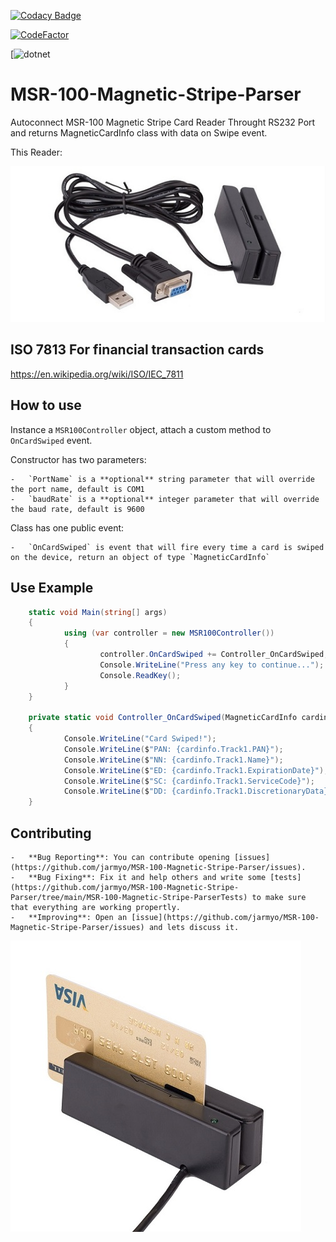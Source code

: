 [![Codacy Badge](https://app.codacy.com/project/badge/Grade/7a172146d87745a58cd66826c2d61b0e)](https://www.codacy.com/gh/jarmyo/MSR-100-Magnetic-Stripe-Parser/dashboard?utm_source=github.com&amp;utm_medium=referral&amp;utm_content=jarmyo/MSR-100-Magnetic-Stripe-Parser&amp;utm_campaign=Badge_Grade)

[![CodeFactor](https://www.codefactor.io/repository/github/jarmyo/msr-100-magnetic-stripe-parser/badge)](https://www.codefactor.io/repository/github/jarmyo/msr-100-magnetic-stripe-parser)

[![dotnet](https://github.com/jarmyo/MSR-100-Magnetic-Stripe-Parser/actions/workflows/dotnet.yml/badge.svg)
    
# MSR-100-Magnetic-Stripe-Parser

Autoconnect MSR-100 Magnetic Stripe Card Reader Throught RS232 Port and returns MagneticCardInfo class with data on Swipe event.

This Reader:

![Reader Device](/docs/msr100A.jpg "Reader Device")

## ISO 7813 For financial transaction cards

https://en.wikipedia.org/wiki/ISO/IEC_7811

## How to use

Instance a `MSR100Controller` object, attach a custom method to `OnCardSwiped` event.

Constructor has two parameters:

    -   `PortName` is a **optional** string parameter that will override the port name, default is COM1
    -   `baudRate` is a **optional** integer parameter that will override the baud rate, default is 9600 

Class has one public event:

    -   `OnCardSwiped` is event that will fire every time a card is swiped on the device, return an object of type `MagneticCardInfo`

## Use Example

```csharp
    static void Main(string[] args)
    {
            using (var controller = new MSR100Controller())
            {
                    controller.OnCardSwiped += Controller_OnCardSwiped;
                    Console.WriteLine("Press any key to continue...");
                    Console.ReadKey();
            }
    }

    private static void Controller_OnCardSwiped(MagneticCardInfo cardinfo)
    {
            Console.WriteLine("Card Swiped!");
            Console.WriteLine($"PAN: {cardinfo.Track1.PAN}");
            Console.WriteLine($"NN: {cardinfo.Track1.Name}");
            Console.WriteLine($"ED: {cardinfo.Track1.ExpirationDate}");
            Console.WriteLine($"SC: {cardinfo.Track1.ServiceCode}");
            Console.WriteLine($"DD: {cardinfo.Track1.DiscretionaryData}");
    }        
```

## Contributing

    -   **Bug Reporting**: You can contribute opening [issues](https://github.com/jarmyo/MSR-100-Magnetic-Stripe-Parser/issues).
    -   **Bug Fixing**: Fix it and help others and write some [tests](https://github.com/jarmyo/MSR-100-Magnetic-Stripe-Parser/tree/main/MSR-100-Magnetic-Stripe-ParserTests) to make sure that everything are working propertly.
    -   **Improving**: Open an [issue](https://github.com/jarmyo/MSR-100-Magnetic-Stripe-Parser/issues) and lets discuss it.

![Reader Device](/docs/msr100B.jpg "Reader Device")
